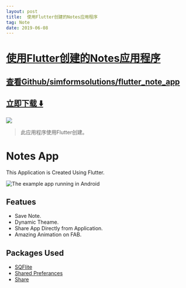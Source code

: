 ```yaml
---
layout: post
title:  使用Flutter创建的Notes应用程序
tag: Note
date: 2019-06-08
---
```


# [使用Flutter创建的Notes应用程序 ](http://github.com/simformsolutions/flutter_note_app) 



## [查看Github/simformsolutions/flutter_note_app](http://github.com/simformsolutions/flutter_note_app)
## [立即下载 ️⬇️ ](https://codeload.github.com/simformsolutions/flutter_note_app/zip/master) 


 
![](https://flutterawesome.com/content/images/2019/05/Created-Using-Flutter.jpg)
 
>
> 此应用程序使用Flutter创建。
>

 
# Notes App

This Application is Created Using Flutter.

![The example app running in Android](https://github.com/simformsolutions/flutter_note_app/blob/master/preview/preview.gif)

## Featues 

*  Save Note.
*  Dynamic Theame.
*  Share App Directly from Application.
*  Amazing Animation on FAB.

## Packages Used
*  [SQFlite]( https://pub.dev/packages/sqflite )
*  [Shared Preferances](https://pub.dev/packages/shared_preferences)
*  [Share]( https://pub.dev/packages/share )

